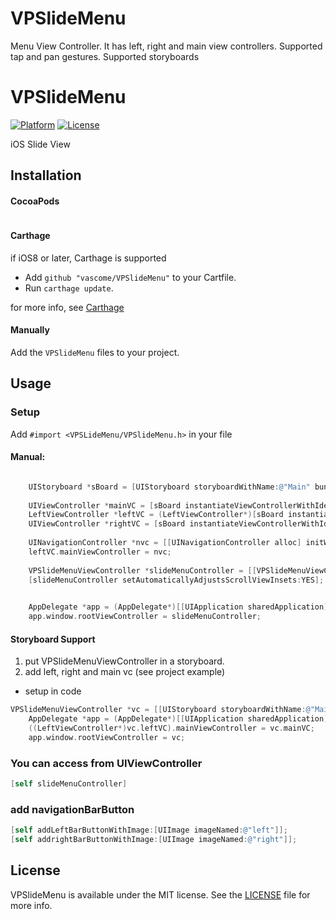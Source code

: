 # VPSlideMenu
Menu View Controller. It has left, right and main view controllers. Supported tap and pan gestures. Supported storyboards

VPSlideMenu
========================

[![Platform](http://img.shields.io/badge/platform-iOS-blue.svg?style=flat
)](https://developer.apple.com/iphone/index.action)
[![License](http://img.shields.io/badge/license-MIT-lightgrey.svg?style=flat
)](http://mit-license.org)


iOS Slide View

## Installation

#### CocoaPods
```
```
  
#### Carthage

if iOS8 or later, Carthage is supported

* Add `github "vascome/VPSlideMenu"` to your Cartfile.
* Run `carthage update`.

for more info, see [Carthage](https://github.com/carthage/carthage)

#### Manually
Add the `VPSlideMenu` files to your project. 

## Usage

### Setup

Add `#import <VPSLideMenu/VPSlideMenu.h>` in your file

#### Manual:

```objective-c

    UIStoryboard *sBoard = [UIStoryboard storyboardWithName:@"Main" bundle:[NSBundle mainBundle]];
    
    UIViewController *mainVC = [sBoard instantiateViewControllerWithIdentifier:@"MainVC"];
    LeftViewController *leftVC = (LeftViewController*)[sBoard instantiateViewControllerWithIdentifier:@"LeftVC"];
    UIViewController *rightVC = [sBoard instantiateViewControllerWithIdentifier:@"RightVC"];
    
    UINavigationController *nvc = [[UINavigationController alloc] initWithRootViewController:mainVC];
    leftVC.mainViewController = nvc;
    
    VPSlideMenuViewController *slideMenuController = [[VPSlideMenuViewController alloc] initWithMainViewController:nvc leftViewController:leftVC rightViewController:rightVC];
    [slideMenuController setAutomaticallyAdjustsScrollViewInsets:YES];
    

    AppDelegate *app = (AppDelegate*)[[UIApplication sharedApplication] delegate];
    app.window.rootViewController = slideMenuController;
```

#### Storyboard Support

1. put VPSlideMenuViewController in a storyboard.
2. add left, right and main vc (see project example)
 -  setup in code
```objective-c
VPSlideMenuViewController *vc = [[UIStoryboard storyboardWithName:@"Main" bundle:[NSBundle mainBundle]] instantiateInitialViewController];
    AppDelegate *app = (AppDelegate*)[[UIApplication sharedApplication] delegate];
    ((LeftViewController*)vc.leftVC).mainViewController = vc.mainVC;
    app.window.rootViewController = vc;
```

### You can access from UIViewController

```objective-c
[self slideMenuController]
```
### add navigationBarButton 
```objective-c
[self addLeftBarButtonWithImage:[UIImage imageNamed:@"left"]];
[self addrightBarButtonWithImage:[UIImage imageNamed:@"right"]];
```

## License
VPSlideMenu is available under the MIT license. See the [LICENSE](./LICENSE) file for more info.
